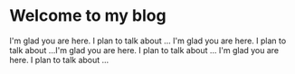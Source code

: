 # Welcome to my blog

I'm glad you are here. I plan to talk about ...
I'm glad you are here. I plan to talk about ...I'm glad you are here. I plan to talk about ...
I'm glad you are here. I plan to talk about ...
